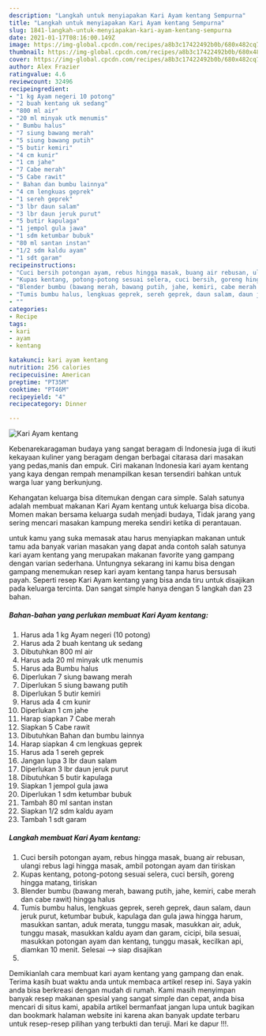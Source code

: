 ```yaml
---
description: "Langkah untuk menyiapakan Kari Ayam kentang Sempurna"
title: "Langkah untuk menyiapakan Kari Ayam kentang Sempurna"
slug: 1841-langkah-untuk-menyiapakan-kari-ayam-kentang-sempurna
date: 2021-01-17T08:16:00.149Z
image: https://img-global.cpcdn.com/recipes/a8b3c17422492b0b/680x482cq70/kari-ayam-kentang-foto-resep-utama.jpg
thumbnail: https://img-global.cpcdn.com/recipes/a8b3c17422492b0b/680x482cq70/kari-ayam-kentang-foto-resep-utama.jpg
cover: https://img-global.cpcdn.com/recipes/a8b3c17422492b0b/680x482cq70/kari-ayam-kentang-foto-resep-utama.jpg
author: Alex Frazier
ratingvalue: 4.6
reviewcount: 32496
recipeingredient:
- "1 kg Ayam negeri 10 potong"
- "2 buah kentang uk sedang"
- "800 ml air"
- "20 ml minyak utk menumis"
- " Bumbu halus"
- "7 siung bawang merah"
- "5 siung bawang putih"
- "5 butir kemiri"
- "4 cm kunir"
- "1 cm jahe"
- "7 Cabe merah"
- "5 Cabe rawit"
- " Bahan dan bumbu lainnya"
- "4 cm lengkuas geprek"
- "1 sereh geprek"
- "3 lbr daun salam"
- "3 lbr daun jeruk purut"
- "5 butir kapulaga"
- "1 jempol gula jawa"
- "1 sdm ketumbar bubuk"
- "80 ml santan instan"
- "1/2 sdm kaldu ayam"
- "1 sdt garam"
recipeinstructions:
- "Cuci bersih potongan ayam, rebus hingga masak, buang air rebusan, ulangi rebus lagi hingga masak, ambil potongan ayam dan tiriskan"
- "Kupas kentang, potong-potong sesuai selera, cuci bersih, goreng hingga matang, tiriskan"
- "Blender bumbu (bawang merah, bawang putih, jahe, kemiri, cabe merah dan cabe rawit) hingga halus"
- "Tumis bumbu halus, lengkuas geprek, sereh geprek, daun salam, daun jeruk purut, ketumbar bubuk, kapulaga dan gula jawa hingga harum, masukkan santan, aduk merata, tunggu masak, masukkan air, aduk, tunggu masak, masukkan kaldu ayam dan garam, cicipi, bila sesuai, masukkan potongan ayam dan kentang, tunggu masak, kecilkan api, diamkan 10 menit. Selesai —&gt; siap disajikan"
- ""
categories:
- Recipe
tags:
- kari
- ayam
- kentang

katakunci: kari ayam kentang 
nutrition: 256 calories
recipecuisine: American
preptime: "PT35M"
cooktime: "PT46M"
recipeyield: "4"
recipecategory: Dinner

---
```



![Kari Ayam kentang](https://img-global.cpcdn.com/recipes/a8b3c17422492b0b/680x482cq70/kari-ayam-kentang-foto-resep-utama.jpg)

Kebenarekaragaman budaya yang sangat beragam di Indonesia juga di ikuti kekayaan kuliner yang beragam dengan berbagai citarasa dari masakan yang pedas,manis dan empuk. Ciri makanan Indonesia kari ayam kentang yang kaya dengan rempah menampilkan kesan tersendiri bahkan untuk warga luar yang berkunjung.


Kehangatan keluarga bisa ditemukan dengan cara simple. Salah satunya adalah membuat makanan Kari Ayam kentang untuk keluarga bisa dicoba. Momen makan bersama keluarga sudah menjadi budaya, Tidak jarang yang sering mencari masakan kampung mereka sendiri ketika di perantauan.



untuk kamu yang suka memasak atau harus menyiapkan makanan untuk tamu ada banyak varian masakan yang dapat anda contoh salah satunya kari ayam kentang yang merupakan makanan favorite yang gampang dengan varian sederhana. Untungnya sekarang ini kamu bisa dengan gampang menemukan resep kari ayam kentang tanpa harus bersusah payah.
Seperti resep Kari Ayam kentang yang bisa anda tiru untuk disajikan pada keluarga tercinta. Dan sangat simple hanya dengan 5 langkah dan 23 bahan.


<!--inarticleads1-->

##### Bahan-bahan yang perlukan membuat Kari Ayam kentang:

1. Harus ada 1 kg Ayam negeri (10 potong)
1. Harus ada 2 buah kentang uk sedang
1. Dibutuhkan 800 ml air
1. Harus ada 20 ml minyak utk menumis
1. Harus ada  Bumbu halus
1. Diperlukan 7 siung bawang merah
1. Diperlukan 5 siung bawang putih
1. Diperlukan 5 butir kemiri
1. Harus ada 4 cm kunir
1. Diperlukan 1 cm jahe
1. Harap siapkan 7 Cabe merah
1. Siapkan 5 Cabe rawit
1. Dibutuhkan  Bahan dan bumbu lainnya
1. Harap siapkan 4 cm lengkuas geprek
1. Harus ada 1 sereh geprek
1. Jangan lupa 3 lbr daun salam
1. Diperlukan 3 lbr daun jeruk purut
1. Dibutuhkan 5 butir kapulaga
1. Siapkan 1 jempol gula jawa
1. Diperlukan 1 sdm ketumbar bubuk
1. Tambah 80 ml santan instan
1. Siapkan 1/2 sdm kaldu ayam
1. Tambah 1 sdt garam




<!--inarticleads2-->

##### Langkah membuat  Kari Ayam kentang:

1. Cuci bersih potongan ayam, rebus hingga masak, buang air rebusan, ulangi rebus lagi hingga masak, ambil potongan ayam dan tiriskan
1. Kupas kentang, potong-potong sesuai selera, cuci bersih, goreng hingga matang, tiriskan
1. Blender bumbu (bawang merah, bawang putih, jahe, kemiri, cabe merah dan cabe rawit) hingga halus
1. Tumis bumbu halus, lengkuas geprek, sereh geprek, daun salam, daun jeruk purut, ketumbar bubuk, kapulaga dan gula jawa hingga harum, masukkan santan, aduk merata, tunggu masak, masukkan air, aduk, tunggu masak, masukkan kaldu ayam dan garam, cicipi, bila sesuai, masukkan potongan ayam dan kentang, tunggu masak, kecilkan api, diamkan 10 menit. Selesai —&gt; siap disajikan
1. 




Demikianlah cara membuat kari ayam kentang yang gampang dan enak. Terima kasih buat waktu anda untuk membaca artikel resep ini. Saya yakin anda bisa berkreasi dengan mudah di rumah. Kami masih menyimpan banyak resep makanan spesial yang sangat simple dan cepat, anda bisa mencari di situs kami, apabila artikel bermanfaat jangan lupa untuk bagikan dan bookmark halaman website ini karena akan banyak update terbaru untuk resep-resep pilihan yang terbukti dan teruji. Mari ke dapur !!!. 
